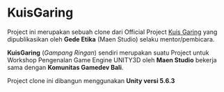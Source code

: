 KuisGaring
=========

Project ini merupakan sebuah clone dari Official Project [Kuis Garing](https://github.com/Muhuck/KuisGaring) yang dipublikasikan oleh **Gede Etika** (Maen Studio) selaku mentor/pembicara.

**KuisGaring** (*Gampang Ringan*) sendiri merupakan suatu Project untuk Workshop Pengenalan Game Engine UNITY3D oleh **Maen Studio** bekerja sama dengan **Komunitas Gamedev Bali**.

Project clone ini dibangun menggunakan **Unity versi 5.6.3**